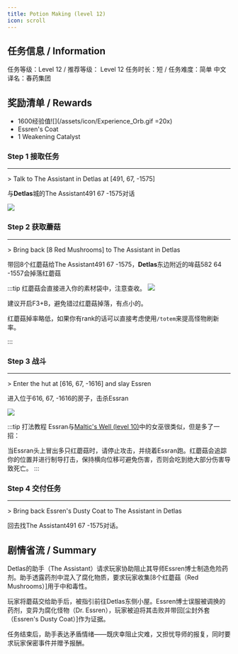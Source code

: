 ```yaml
---
title: Potion Making (level 12)
icon: scroll
---
```


## 任务信息 / Information
任务等级：Level 12 / 推荐等级： Level 12
任务时长：短 / 任务难度：简单 
中文译名：春药集团


## 奖励清单 / Rewards

+ 1600经验值![](/assets/icon/Experience_Orb.gif =20x) 
+ Essren's Coat
+ 1 Weakening Catalyst

### Step 1 接取任务
---
\> Talk to The Assistant in Detlas at [491, 67, -1575]

与**Detlas**城的<NPC>The Assistant</NPC><CC>491 67 -1575</CC>对话

![](/assets/img/lv12-2.png)

### Step 2 获取蘑菇
---
\> Bring back [8 Red Mushrooms] to The Assistant in Detlas


带回8个红蘑菇给<NPC>The Assistant</NPC><CC>491 67 -1575</CC>，**Detlas**东边附近的哞菇<CC>582 64 -1557</CC>会掉落红蘑菇

:::tip
红蘑菇会直接进入你的素材袋中，注意查收。
![](/assets/img/lv12-1.png)

建议开启F3+B，避免错过红蘑菇掉落，有点小的。

红蘑菇掉率略低，如果你有rank的话可以直接考虑使用`/totem`来提高怪物刷新率。

:::

### Step 3 战斗
---
\> Enter the hut at [616, 67, -1616] and slay Essren

进入位于<CC>616, 67, -1616</CC>的房子，击杀<mob>Essran</mob>

![](/assets/img/lv12-3.png)

:::tip 打法教程
<mob>Essran</mob>与[Maltic's Well (level 10)](/quests/lvl1-10/level%2010%20-%20maltic's%20well.html)中的女巫很类似，但是多了一招：

当<mob>Essran</mob>头上冒出多只红蘑菇时，请停止攻击，并绕着<mob>Essran</mob>跑。红蘑菇会追踪你的位置并进行制导打击，保持横向位移可避免伤害，否则会吃到绝大部分伤害导致死亡。
:::

### Step 4 交付任务
--- 
\> Bring back Essren's Dusty Coat to The Assistant in Detlas

回去找<NPC>The Assistant</NPC><CC>491 67 -1575</CC>对话。

## 剧情省流 / Summary

Detlas的助手（The Assistant）请求玩家协助阻止其导师Essren博士制造危险药剂。助手透露药剂中混入了腐化物质，要求玩家收集[8个红蘑菇（Red Mushrooms）]用于中和毒性。

玩家将蘑菇交给助手后，被指引前往Detlas东侧小屋。Essren博士误服被调换的药剂，变异为腐化怪物（Dr. Essren），玩家被迫将其击败并带回[尘封外套（Essren's Dusty Coat）]作为证据。

任务结束后，助手表达矛盾情绪——既庆幸阻止灾难，又担忧导师的报复，同时要求玩家保密事件并赠予报酬。


